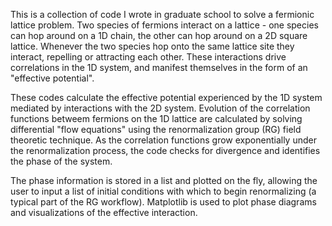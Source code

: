 This is a collection of code I wrote in graduate school to solve a 
fermionic lattice problem. Two species of fermions interact on a lattice -
one species can hop around on a 1D chain, the other can hop around on a 2D
square lattice. Whenever the two species hop onto the same lattice site
they interact, repelling or attracting each other. These interactions drive
correlations in the 1D system, and manifest themselves in the form of an
"effective potential".

These codes calculate the effective potential experienced by the 1D system
mediated by interactions with the 2D system. Evolution of the correlation
functions betweem fermions on the 1D lattice are calculated by solving 
differential "flow equations" using the renormalization group (RG) field 
theoretic technique. As the correlation functions grow exponentially under
the renormalization process, the code checks for divergence and identifies
the phase of the system. 

The phase information is stored in a list and
plotted on the fly, allowing the user to input a list of initial conditions
with which to begin renormalizing (a typical part of the RG workflow).
Matplotlib is used to plot phase diagrams and visualizations of the 
effective interaction.
